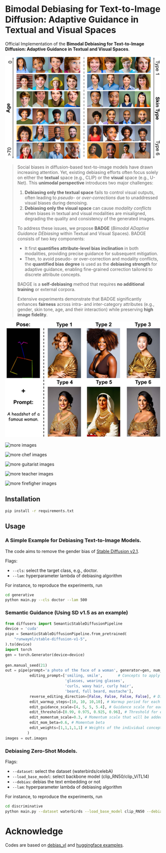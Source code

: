 # Bimodal Debiasing for Text-to-Image Diffusion: Adaptive Guidance in Textual and Visual Spaces

Official Implementation of the **Bimodal Debiasing for Text-to-Image Diffusion: Adaptive Guidance in Textual and Visual Spaces**. 

![example images](docs/images/intersection.jpg)

> Social biases in diffusion-based text-to-image models have drawn increasing attention. Yet, existing debiasing efforts often focus solely on either the **textual** space (e.g., CLIP) or the **visual** space (e.g., U-Net). This **unimodal perspective** introduces two major challenges:
>
> 1. **Debiasing only the textual space** fails to control visual outputs, often leading to *pseudo-* or *over-corrections* due to unaddressed visual biases during denoising.
> 2. **Debiasing only the visual space** can cause *modality conflicts* when biases in textual and visual modalities are misaligned, degrading the quality and consistency of the generated images.
>
> To address these issues, we propose **BADGE** (*Bimodal ADaptive Guidance DEbiasing* within Textual and Visual Spaces). BADGE consists of two key components:
>
> - It first **quantifies attribute-level bias inclination** in both modalities, providing precise guidance for subsequent mitigation.
> - Then, to avoid pseudo- or over-correction and modality conflicts, the **quantified bias degree** is used as the **debiasing strength** for adaptive guidance, enabling fine-grained correction tailored to discrete attribute concepts.
>
> BADGE is a **self-debiasing** method that requires **no additional training** or external corpora.
>
> Extensive experiments demonstrate that BADGE significantly enhances **fairness** across intra- and inter-category attributes (e.g., gender, skin tone, age, and their interaction) while preserving **high image fidelity**.

![controlnet images](docs/images/controlnet.jpg)

![more images](docs/images/figure1-2.png)

![more chef images](docs/images/figure1-chef.png)

![more guitarist images](docs/images/figure1-guitarist.png)

![more teacher images](docs/images/figure1-teacher.png)

![more firefigher images](docs/images/firefighter_figure1.png)

## Installation

```bash
pip install -r requirements.txt
```

## Usage

### A Simple Example for Debiasing Text-to-Image Models.
The code aims to remove the gender bias of [Stable Diffusion v2.1](https://huggingface.co/stabilityai/stable-diffusion-2-1).

Flags:
  - `--cls`: select the target class, e.g., doctor.
  - `--lam`: hyperparameter lambda of debiasing algorithm


For instance, to reproduce the experiments, run
```bash
cd generative
python main.py --cls doctor --lam 500
```

### Semantic Guidance (Using SD v1.5 as an example)
```python
from diffusers import SemanticStableDiffusionPipeline
device = 'cuda'
pipe = SemanticStableDiffusionPipeline.from_pretrained(
    "runwayml/stable-diffusion-v1-5",
).to(device)
import torch
gen = torch.Generator(device=device)

gen.manual_seed(21)
out = pipe(prompt='a photo of the face of a woman', generator=gen, num_images_per_prompt=1, guidance_scale=7,
           editing_prompt=['smiling, smile',       # Concepts to apply 
                           'glasses, wearing glasses', 
                           'curls, wavy hair, curly hair', 
                           'beard, full beard, mustache'],
           reverse_editing_direction=[False, False, False, False], # Direction of guidance i.e. increase all concepts
           edit_warmup_steps=[10, 10, 10,10], # Warmup period for each concept
           edit_guidance_scale=[4, 5, 5, 5.4], # Guidance scale for each concept
           edit_threshold=[0.99, 0.975, 0.925, 0.96], # Threshold for each concept. Threshold equals the percentile of the latent space that will be discarded. I.e. threshold=0.99 uses 1% of the latent dimensions
           edit_momentum_scale=0.3, # Momentum scale that will be added to the latent guidance
           edit_mom_beta=0.6, # Momentum beta
           edit_weights=[1,1,1,1,1] # Weights of the individual concepts against each other
          )
images = out.images
```

### Debiasing Zero-Shot Models.

Flags:
  - `--dataset`: select the dataset (waterbirds/celebA)
  - `--load_base_model`: select backbone model (clip_RN50/clip_ViTL14)
  - `--debias`: debias the text embedding or not
  - `--lam`: hyperparameter lambda of debiasing algorithm


For instance, to reproduce the experiments, run
```bash
cd discriminative
python main.py --dataset waterbirds --load_base_model clip_RN50 --debias
```

# Acknowledge
Codes are based on [debias_vl](https://github.com/chingyaoc/debias_vl) and [huggingface examples](https://github.com/huggingface/diffusers/tree/main/examples).
